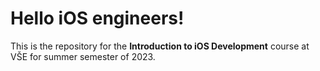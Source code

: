 # Hello iOS engineers!

This is the repository for the **Introduction to iOS Development** course at VŠE for summer semester of 2023.
